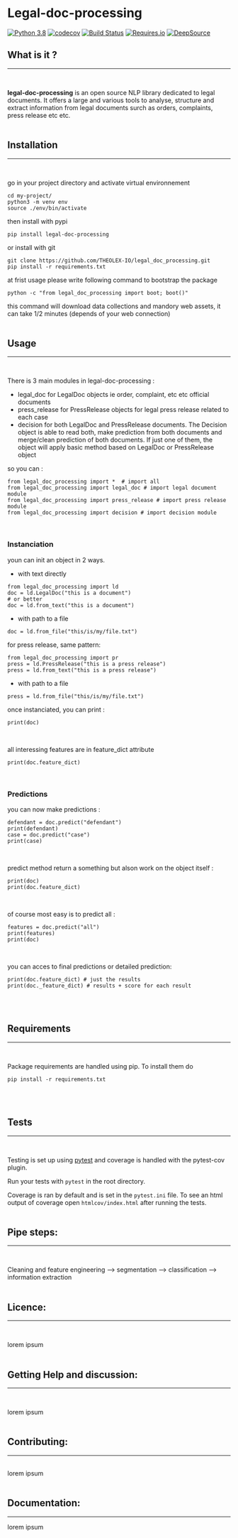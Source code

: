 # Legal-doc-processing

[![Python 3.8](https://img.shields.io/badge/python-3.8-blue.svg)](https://www.python.org/downloads/release/python-380/)
[![codecov](https://codecov.io/gh/THEOLEX-IO/legal_doc_processing/branch/master/graph/badge.svg)](https://codecov.io/gh/THEOLEX-IO/legal_doc_processing)
[![Build Status](https://travis-ci.org/mtchavez/python-package-boilerplate.png?branch=master)](https://travis-ci.org/mtchavez/python-package-boilerplate)
[![Requires.io](https://requires.io/github/mtchavez/python-package-boilerplate/requirements.svg?branch=master)](https://requires.io/github/mtchavez/python-package-boilerplate/requirements?branch=master)
[![DeepSource](https://deepsource.io/gh/THEOLEX-IO/legal_doc_processing.svg/?label=active+issues&show_trend=true)](https://deepsource.io/gh/THEOLEX-IO/legal_doc_processing/?ref=repository-badge)


## What is it ? 
-----------------------------------
<br>

**legal-doc-processing** is an open source NLP library dedicated to legal documents. It offers a large and various tools to analyse, structure and extract information from legal documents surch as orders, complaints, press release etc etc.
<br>
<br>

## Installation
-------------------------------------
<br>

go in your project directory and activate virtual environnement
```
cd my-project/
python3 -m venv env
source ./env/bin/activate
```

then install with pypi
```
pip install legal-doc-processing
```

or install with git 
```
git clone https://github.com/THEOLEX-IO/legal_doc_processing.git
pip install -r requirements.txt
```

at frist usage please write following command to bootstrap the package
```
python -c "from legal_doc_processing import boot; boot()"
```
this command will download data collections and mandory web assets, it can take 1/2 minutes (depends of your web  connection)
<br>
<br>

## Usage
----------------------------------------------------
<br>

There is 3 main modules in legal-doc-processing : 
- legal_doc for LegalDoc objects ie order, complaint, etc etc official documents
- press_release for PressRelease objects for legal press release related to each case
- decision for both LegalDoc and PressRelease documents. The Decision object is able to read both, make prediction from both documents and merge/clean prediction of both documents. If just one of them, the object will apply basic method based on LegalDoc or PressRelease object

so you can :
```
from legal_doc_processing import *  # import all
from legal_doc_processing import legal_doc # import legal document module
from legal_doc_processing import press_release # import press release module
from legal_doc_processing import decision # import decision module
```
<br>

### Instanciation
youn can init an object in 2 ways.
* with text directly
```
from legal_doc_processing import ld
doc = ld.LegalDoc("this is a document")
# or better
doc = ld.from_text("this is a document")
```
* with path to a file
```
doc = ld.from_file("this/is/my/file.txt")
```

for press release, same pattern: 
```
from legal_doc_processing import pr
press = ld.PressRelease("this is a press release")
press = ld.from_text("this is a press release")
```
* with path to a file
```
press = ld.from_file("this/is/my/file.txt")
```

once instanciated, you can print : 
```
print(doc)
```
<br>

all interessing features are in feature_dict attribute
```
print(doc.feature_dict)
```
<br>

### Predictions

you can now make predictions : 
```
defendant = doc.predict("defendant")
print(defendant)
case = doc.predict("case")
print(case)
```
<br>

predict method return a something but alson work on the object itself : 
```
print(doc)
print(doc.feature_dict)
```
<br>

of course most easy is to predict all : 
```
features = doc.predict("all")
print(features)
print(doc)
```
<br>

you can acces to final predictions or detailed prediction: 
```
print(doc.feature_dict) # just the results
print(doc._feature_dict) # results + score for each result
```

<br>
<br>

## Requirements
-----------------------------------------------------
<br>

Package requirements are handled using pip. To install them do
```
pip install -r requirements.txt
```
<br>
<br>

## Tests
---------------------------------------------------------
<br>

Testing is set up using [pytest](http://pytest.org) and coverage is handled
with the pytest-cov plugin.

Run your tests with ```pytest``` in the root directory.

Coverage is ran by default and is set in the ```pytest.ini``` file.
To see an html output of coverage open ```htmlcov/index.html``` after running the tests.
<br>
<br>

## Pipe steps:  
-----------------------------------
<br>

Cleaning and feature engineering --> segmentation --> classification --> information extraction
<br>
<br>

## Licence:  
-----------------------------------
<br>

lorem ipsum
<br>
<br>

## Getting Help and discussion:  
-----------------------------------
<br>

lorem ipsum
<br>
<br>


## Contributing:  
-----------------------------------
<br>
lorem ipsum
<br>
<br>

## Documentation:  
-----------------------------------
lorem ipsum
<br>
<br>
